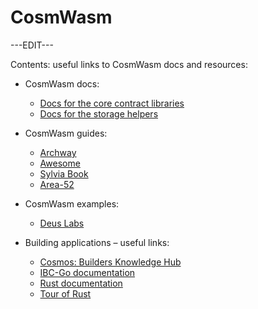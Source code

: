 ﻿---
sidebar_position: 5
---

# CosmWasm

---EDIT---

Contents: useful links to CosmWasm docs and resources:

- CosmWasm docs:
	- [Docs for the core contract libraries](https://docs.rs/cosmwasm-std/latest/cosmwasm_std/index.html)
	- [Docs for the storage helpers](https://docs.rs/cosmwasm-storage/latest/cosmwasm_storage/index.html)

- CosmWasm guides:
	- [Archway](https://docs.archway.io/developers/cosmwasm-documentation/introduction)
	- [Awesome](https://github.com/CosmWasm/awesome-cosmwasm)
	- [Sylvia Book](https://cosmwasm.github.io/sylvia-book/basics/create-project.html)
	- [Area-52](https://area-52.io/)

- CosmWasm examples:
	- [Deus Labs](https://github.com/deus-labs/cw-contracts)

- Building applications – useful links:
	- [Cosmos: Builders Knowledge Hub](https://hub.join.builders)
	- [IBC-Go documentation](https://ibc.cosmos.network/main)
	- [Rust documentation](https://doc.rust-lang.org/book/)
	- [Tour of Rust](https://tourofrust.com)
